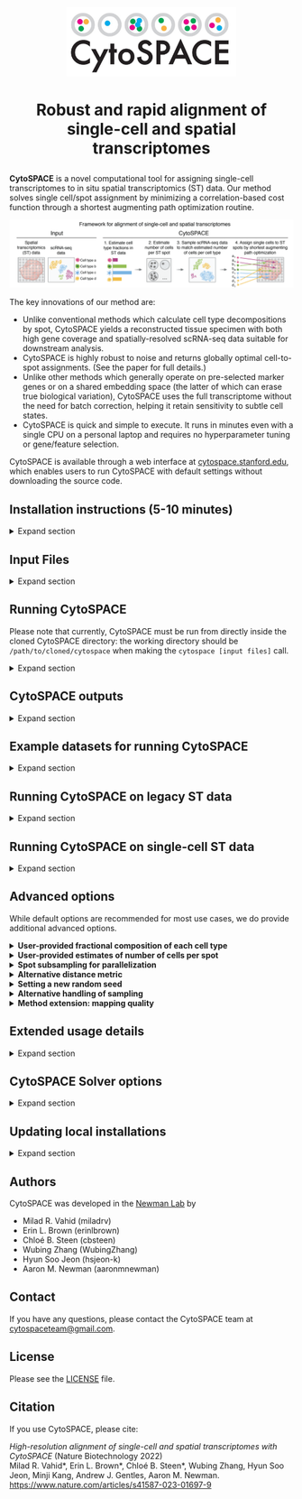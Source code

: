 <p align="center">
  <img width="300" src="images/CytoSPACE_logo.jpeg">
</p>

<h1> <p align="center">
    Robust and rapid alignment of single-cell and spatial transcriptomes
</p> </h1>

**CytoSPACE** is a novel computational tool for assigning single-cell transcriptomes to in situ spatial transcriptomics (ST) data. Our method solves single cell/spot assignment by minimizing a correlation-based cost function through a shortest augmenting path optimization routine. 

<p align="center">
  <img src="images/CytoSPACE_overview.png" width="900"> 
</p>

The key innovations of our method are:

- Unlike conventional methods which calculate cell type decompositions by spot, CytoSPACE yields a reconstructed tissue specimen with both high gene coverage and spatially-resolved scRNA-seq data suitable for downstream analysis.
- CytoSPACE is highly robust to noise and returns globally optimal cell-to-spot assignments. (See the paper for full details.)
- Unlike other methods which generally operate on pre-selected marker genes or on a shared embedding space (the latter of which can erase true biological variation), CytoSPACE uses the full transcriptome without the need for batch correction, helping it retain sensitivity to subtle cell states.
- CytoSPACE is quick and simple to execute. It runs in minutes even with a single CPU on a personal laptop and requires no hyperparameter tuning or gene/feature selection.

CytoSPACE is available through a web interface at <a href="https://cytospace.stanford.edu/">cytospace.stanford.edu</a>, which enables users to run CytoSPACE with default settings without downloading the source code.

## Installation instructions (5-10 minutes)

<details><summary>Expand section</summary>

1. Install <a href="https://docs.conda.io/projects/conda/en/latest/user-guide/install/index.html" target="_blank">Miniconda</a> if not already available.

2. Clone this repository:
```bash
  git clone https://github.com/digitalcytometry/cytospace
```

3. Navigate to `cytospace` directory:
```bash
  cd cytospace
```
4. (5-10 minutes) Create a conda environment with the required dependencies:
```bash
  conda env create -f environment.yml
```
5. Activate the `cytospace` environment you just created:
```bash
  conda activate cytospace
``` 

6. (~30 seconds) Install CytoSPACE by executing:
```bash
  pip install .
``` 

7. (Recommended, ~1 minute) Install package `lapjv` by executing:
```bash
  pip install lapjv==1.3.14
```
We highly recommend you install this package, which provides a fast implementation of the default core optimization algorithm within CytoSPACE. However, some systems may not accommodate it as it requires CPU support for AVX2 instructions. To determine if your system supports this package, it is generally easiest to simply attempt to install it as above. If it installs without problems, your system will support it! If you run into an error, it is likely your system does not support it, and you can simply use one of the other options we have provided. See [__Solver options__](#cytospace-solver-options) below for details. Please note that if the package installs but you receive an "illegal instruction" error while running CytoSPACE, you may be able to build the package instead with the following command:
```bash
   pip3 install git+https://github.com/src-d/lapjv
```
For more information, see the <a href="https://pypi.org/project/lapjv/" target="_blank">lapjv documentation page</a>. 
</details>

## Input Files

<details><summary>Expand section</summary>

CytoSPACE requires 4 files as input. All files should be provided in tab-delimited tabular input format (saved as .txt) with no double quotations. Further formatting details for each input file are specified below. We also provide instructions on using scripts to generate input files from Seurat objects at the end of this section.

1. __A scRNA-seq gene expression file:__
- The matrix must be genes (rows) by cells (columns).
- The first row must contain the single cell IDs and the first column must contain the gene names.
- The first column (gene names) must have a header.
- The gene expression data should be represented as non-normalized counts. 
<p align="center">
  <img src="images/scRNAfile.png" width="800"> 
</p>

2. __A cell type label file:__
- Cell type labels corresponding to the single cell IDs in the scRNA-seq gene expression matrix. 
- Cell type label strings should not have special characters. 
- The table should contain two columns, where column 1 contains the single cell IDs corresponding to the columns of the scRNA-seq matrix and column 2 contains the corresponding cell type labels.
- The columns must have a header. 
<p align="center">
  <img src="images/celllabelfile.png" width="300"> 
</p>

3. __A spatial transcriptomics (ST) gene expression file:__
- The matrix must be genes (rows) by ST spots (columns).
- The first row must contain the ST spot IDs and the first column must contain the gene names.
- The first column (gene names) must have a header.
- The gene expression data should be represented as non-normalized counts. 
<p align="center">
  <img src="images/STdatafile.png" width="800"> 
</p>

4. __A spatial transcriptomics coordinates file:__
- A table consisting of 3 columns, where the first column contains the ST spot IDs corresponding to and in the same order as the columns of the ST gene expression matrix, and column 2 and 3 contain the row and column indices of the spatial transcriptomics data, respectively. 
- The columns must have a header. 
<p align="center">
  <img src="images/STcoordfile.png" width="300"> 
</p>

### From Space Ranger outputs
If the users are starting from Space Ranger outputs, they can provide the ST input files as a single tar.gz, __in place of__ both (3) gene expression and (4) coordinates. If a Space Ranger output is specified, CytoSPACE will automatically attempt to unzip the provided tarball and load the correponding ST expression and coordinates data.

The tarball should include an H5 file of the ST gene expression along with the image data in a separate subdirectory. An example file tree for an unzipped tarball is shown below on the left; if downloading from the public 10X Visium data, users can download the files shown below on the right.
<p align="center">
  <img src="images/VisiumTar.png" width="300"> <img src="images/Visium.png" width="300">
</p>

Users can also use provided scripts to generate CytoSPACE input files from Seurat objects. Please see below for more information.

<details><summary><b>Preparing input files from Seurat objects</b></summary>

If you have data in the form of Seurat objects, you can generate files formatted for CytoSPACE input via helper functions we have provided in the `R` script `generate_cytospace_from_seurat_object.R` in `cytospace/Prepare_input_files`. To use these helper functions, first import them from `generate_cytospace_from_seurat_object.R` by including 
```bash
  source('/path/to/generate_cytospace_from_seurat_object.R')
```
in your R script. 

### From scRNA-seq Seurat object
For producing CytoSPACE inputs from scRNA Seurat objects, we provide the function `generate_cytospace_from_scRNA_seurat_object` which may be called as
```bash
  generate_cytospace_from_scRNA_seurat_object(scRNA_Seurat_Object,dir_out='',fout_prefix='')
```
within your R script. The first argument (required) designates your input Seurat object, `dir_out` (optional, default is working directory) specifies the path to the output directory to store the results, and `fout_prefix` (optional, default is none) specifies a prefix to add to output file names, which otherwise are generated as `scRNA_data.txt` and `cell_type_labels.txt`. Please note that `Idents(scRNA_Seurat_Object)` must be set to include cell types.


### From Spatial Seurat object
For producing CytoSPACE inputs from ST Seurat objects, we provide the function `generate_cytospace_from_ST_seurat_object` which may be called as
```bash
  generate_cytospace_from_ST_seurat_object(ST_Seurat_Object,dir_out='',fout_prefix='',slice='slice1')
```
within your R script. The first argument (required) designates your input Seurat object, `dir_out` (optional, default is working directory) specifies the path to the output directory to store the results, `fout_prefix` (optional, default is none) specifies a prefix to add to output file names, which otherwise are generated as `ST_data.txt` and `Coordinates.txt`, and `slice` (optional, default is `slice1`) provides the name of your slice as stored in your Seurat object.
</details>
</details>

## Running CytoSPACE

Please note that currently, CytoSPACE must be run from directly inside the cloned CytoSPACE directory: the working directory should be `/path/to/cloned/cytospace` when making the `cytospace [input files]` call.

<details><summary>Expand section</summary>

After activating the `cytospace` conda environment via `conda activate cytospace`, CytoSPACE can be called from the command line from any folder using `cytospace`. Examples on how to run CytoSPACE are provided in the section "Example datasets for running CytoSPACE" below.

A typical CytoSPACE run with default settings would look like this: 
 ```bash
 cytospace --scRNA-path /path/to/scRNA_geneexpression
    --cell-type-path /path/to/scRNA_celllabels
    --st-path /path/to/ST_geneexpression
    --coordinates-path /path/to/ST_coordinates
```
Or with more condensed parameter names: 
 ```bash
 cytospace -sp /path/to/scRNA_geneexpression
    -ctp /path/to/scRNA_celllabels
    -stp /path/to/ST_geneexpression
    -cp /path/to/ST_coordinates
```

Alternatively, if starting from a Space Ranger output, the command may look like this:
```bash
 cytospace --scRNA-path /path/to/scRNA_geneexpression
    --cell-type-path /path/to/scRNA_celllabels
    --spaceranger-path /path/to/spaceranger_output.tar.gz
```
```bash
 cytospace -sp /path/to/scRNA_geneexpression
    -ctp /path/to/scRNA_celllabels
    -srp /path/to/spaceranger_output.tar.gz
```

For full usage details with additional options, see the [__Extended usage details__](#extended-usage-details) section below. 

### Choosing a solver
CytoSPACE provides three solver options. In short, we recommend using the default option `lapjv` if your system supports AVX2 (i.e., if you were able to successfully install it with `pip install lapjv==1.3.14`) and `lap_CSPR` otherwise. No options are required to use the default solver `lapjv`. To use `lap_CSPR` instead, pass the argument `-sm lap_CSPR` to your `cytospace` call. For full solver details, see the [__Solver options__](#cytospace-solver-options) section below.

<details><summary><b>Other ways CytoSPACE can be run</b></summary>

1. You can call the `cytospace.py` script directly with python:
 `python cytospace/cytospace.py`
 
2. You can import methods or functions from `CytoSPACE` in python and modify/create your own 
    pipeline. For example:
```python
  from cytospace import cytospace

  for mean_cell_numbers in [5, 10, 20]:
      cytospace.main_cytospace(..., mean_cell_numbers=mean_cell_numbers)
```
</details>
</details>

## CytoSPACE outputs

<details><summary>Expand section</summary>

CytoSPACE will produce six output files by default.
1. ```cell_type_assignments_by_spot.pdf```<br>
Heatmaps of cell type assignments within the ST sample. Along with a plot showing the total number of cells mapped to each spot, these show the spatial distribution of cell type assignments. Color bars indicate the number of cells of the respective cell type inferred per spot.
2. ```cell_type_assignments_by_spot_jitter.pdf```<br>
A single scatterplot showing all assigned cells by their spot location. Each cell is colored based on its cell type.
3. ```assigned_locations.csv```<br>
This file will provide the assigned locations of each single cell mapped to ST spots. As some cells may be mapped to multiple locations depending on the size of the input scRNA-seq set, new cell IDs (`UniqueCID`) are assigned to each cell and given in the first column. The second column includes original cell IDs (`OriginalCID`); the third column includes corresponding cell types (`CellType`); the fourth column includes assigned spot IDs (`SpotID`); and the fifth and sixth columns respectively include  `row` and `column` indices, or xy-coordinates such as `X` and `Y` if provided in the initial coordinates file, of the corresponding spots.
4. ```cell_type_assignments_by_spot.csv```<br>
This file gives the raw number of cells of each cell type per spot by `SpotID` as well as the total number of cells assigned to that spot.
5. ```fractional_abundances_by_spot.csv```<br>
This file gives the fractional abundance of cell types assigned to each spot by `SpotID`.
6. ```log.txt```<br>
This file contains a log of CytoSPACE run parameters and running time.
</details>

## Example datasets for running CytoSPACE

<details><summary>Expand section</summary>

For users to test CytoSPACE, we have included files for an example run:
- A HER2+ breast cancer scRNA-seq atlas by Wu et al. (<a href="https://www.nature.com/articles/s41588-021-00911-1" target="_blank">Nature Genetics, 2021</a>) and a HER2+ breast cancer FFPE specimen profiled by the Visium platform (<a href="https://www.10xgenomics.com/resources/datasets/human-breast-cancer-ductal-carcinoma-in-situ-invasive-carcinoma-ffpe-1-standard-1-3-0" target="_blank">10x Genomics</a>). Default parameters were selected with Visium samples in mind and are appropriate here.


### Download example datasets
A zip file containing the example dataset can be downloaded from the following link:
- <a href="https://drive.google.com/file/d/1G8gK4MxCmRG4JZi588wloMsP8iZlQf_z/view?usp=share_link" target="_blank">Breast cancer</a>
<!-- 
To download from the command line using `gdown`:
1. Breast cancer
   ```bash
   gdown --fuzzy https://drive.google.com/file/d/1knez-rEPfLIDP6WVRINdn1RtDYmoo8BH/view?usp=share_link
   unzip CytoSPACE_example_breast_cancer.zip
   ```
2. Melanoma
   ```bash
   gdown --fuzzy https://drive.google.com/file/d/1hwK_sh355chdmW50yrPJq7_W8j6HuRHh/view?usp=share_link
   unzip CytoSPACE_example_melanoma.zip
   ``` -->
   
### Command for running example analysis:
Once the example files are downloaded and unzipped, the commands below can be run from the folders where the example dataset is located:
```bash
  cytospace -sp brca_scRNA_GEP.txt -ctp brca_scRNA_celllabels.txt -stp brca_STdata_GEP.txt -cp brca_STdata_coordinates.txt -o cytospace_results_brca -sm lap_CSPR
```
Please note that here we use the `lap_CSPR` solver for compatibility. If your system supports AVX2 intrinsics, you can run the same commands without the final argument to use the `lapjv` solver instead. __The CytoSPACE run should take around 5 minutes.__

### CytoSPACE output files for example breast cancer data
The main output from a CytoSPACE run is the file named `assigned_locations.csv`, which provides the ST spots to which the single cells have been assigned. 

<p align="center">
  <img width="600" src="images/assigned_locations.png">
</p>

The CytoSPACE results are visualized in heatmaps saved as `cell_type_assignments_by_spot.pdf` showing the distribution of single cells across ST spots for each cell type. Color bars indicate the number of cells of the respective cell type inferred per spot. Below are the heatmaps produced for the example BRCA data.

<p align="center">
  <img width="600" src="images/BRCA_cell_type_assignments_by_spot.png">
</p>

For comparison, consider the pathologist annotations of this ST sample as provided by 10x:

<p align="center">
  <img width="600" src="images/Visium_FFPE_Human_Breast_Cancer_Pathologist_Annotations.png">
</p>

CytoSPACE also provides a scatterplot showing cells of all types at once near their spot location, saved as `cell_type_assignments_by_spot_jitter.pdf`. Each cell is colored by its cell type. The below plot is produced for the example BRCA data.

<p align="center">
  <img width="600" src="images/BRCA_cell_type_assignments_by_spot_jitter.png">
</p>

The number of cells per spot by cell type as well as in total are provided in the file `cell_type_assignments_by_spot.csv`. Fractional abundances of each cell type are returned in the file `fractional_abundances_by_spot.csv`. A log file recording CytoSPACE inputs and running times is output in the file `log.txt`.

A zip file of the expected CytoSPACE outputs (with `lap_CSPR` solver) are available to download at the following link:
- <a href="https://drive.google.com/file/d/1ZMA0XEl_pjC12mb8bZL8zI9yzYd2djbq/view?usp=share_link" target="_blank">Breast cancer results</a>

<!-- To download from the command line using `gdown`:
1. Breast cancer
   ```bash
   gdown --fuzzy https://drive.google.com/file/d/1CLfy4Txez8ThID8YzIH04hlvrBRCQ4Rh/view?usp=sharing
   unzip CytoSPACE_example_breast_cancer_results.zip
   ```
2. Melanoma
   ```bash
   gdown --fuzzy https://drive.google.com/file/d/1X4jMwctRNmqCRIJcop2hL3jRdlhxnnlc/view?usp=sharing
   unzip CytoSPACE_example_melanoma_results.zip
   ``` -->

</details>

## Running CytoSPACE on legacy ST data

<details><summary>Expand section</summary>

By default, the CytoSPACE parameters have been optimized for standard 10x Visium spatial slides. Datasets generated by the legacy ST platform can be run with similar commands, but we recommend that the following parameters be adjusted:
1. `--mean_cell_numbers`, or `-mcn`, should be set to `20`. The legacy ST platform has larger spot sizes, so we recommend mapping an average of 20 cells per spot.
2. `--geometry`, or `-g` should be set to `square`. This will allow the plot function to shape each spot as a square rather than a hexagon.

Similar to the example breast cancer dataset above, we provide an example dataset below:
- A melanoma scRNA-seq atlas by Tirosh et al. (<a href="https://www.science.org/doi/10.1126/science.aad0501?url_ver=Z39.88-2003&rfr_id=ori:rid:crossref.org&rfr_dat=cr_pub%20%200pubmed" target="_blank">Science, 2016</a>), and a melanoma specimen profiled by the legacy ST platform (Thrane et al, <a href="https://aacrjournals.org/cancerres/article/78/20/5970/631815/Spatially-Resolved-Transcriptomics-Enables" target="_blank">Cancer Research, 2018</a>).

The zip file containing the dataset can be downloaded <a href="https://drive.google.com/file/d/1hwK_sh355chdmW50yrPJq7_W8j6HuRHh/view?usp=share_link" target="_blank">here</a>.

Running CytoSPACE with the command below generates the results shown <a href="https://drive.google.com/file/d/1bX4SqrYzIXov_A5ivlJ8U0qD8_lXmmBf/view?usp=share_link" target="_blank">here</a> . The format of the output will be the same as the breast cancer dataset above. Please note that here we specify the `-ctfep` parameter (see [__Advanced options__](#advanced-options) - __User-provided fractional composition of each cell type__), as CytoSPACE's internal computation of cell type fractional composition does not take non-integer scRNA-seq expression matrices.
```bash
  cytospace -sp melanoma_scRNA_GEP.txt -ctp melanoma_scRNA_celllabels.txt -stp melanoma_STdata_slide1_GEP.txt -cp melanoma_STdata_slide1_coordinates.txt -ctfep melanoma_cell_fraction_estimates.txt -o cytospace_results_melanoma -mcn 20 -g square -sm lap_CSPR
```
</details>

## Running CytoSPACE on single-cell ST data

<details><summary>Expand section</summary>

While designed for Visium-type data in which most spots contain RNA from multiple cells, CytoSPACE can also be used with single-cell resolution spatial data such as <a href="https://vizgen.com/resources/meet-the-merscope-platform/" target="_blank">Vizgen's MERSCOPE platform</a>. We expect this extension to be useful for reducing noise and expanding transcriptome coverage of each cell in the ST data. For this single-cell resolution mode, CytoSPACE partitions the ST data into smaller chunks and utilizes multiple CPU cores to assign down-sampled versions of the reference scRNA-seq data to these regions.

We highly recommend that an `--st-cell-type-path` (or `-stctp`) be provided when running CytoSPACE in `--single-cell` mode. This file will list the cell type labels for each spot, in the same format as the scRNA-seq cell type labels specified under `--cell-type-path`. All of the cell types present in `--st-cell-type-path` must also be present in `--cell-type-path`.

However, if the user does not have access to the cell types for each individual spot, they can instead provide a `--cell-type-fraction-estimation-path` in place of `--st-cell-type-path`. See the [__Advaced Options__](#advanced-options) - __User-provided fractional composition of each cell type__ section regarding how this file should be formatted. Please note that for `--single-cell` mode, CytoSPACE does not support the internal estimation of cell type fraction, and the users are expected to specify either an `--st-cell-type-path` or a `--cell-type-fraction-estimation-path`.

To run CytoSPACE with single-cell resolution spatial data:
 ```bash
 cytospace --single-cell 
    --scRNA-path /path/to/scRNA_geneexpression
    --cell-type-path /path/to/scRNA_celllabels
    --st-path /path/to/ST_geneexpression
    --coordinates-path /path/to/ST_coordinates
    --st-cell-type-path /path/to/ST_celllabels
    --number-of-processors NUMBER_OF_PROCESSORS
    --number-of-selected-spots NUMBER_OF_SELECTED_SPOTS
```
Or with more condensed parameter names: 
 ```bash
 cytospace -sc
    -sp /path/to/scRNA_geneexpression
    -ctp /path/to/scRNA_celllabels
    -stp /path/to/ST_geneexpression
    -cp /path/to/ST_coordinates
    -stctp /path/to/ST_celllabels
    -nop NUMBER_OF_PROCESSORS
    -noss NUMBER_OF_SELECTED_SPOTS
```
where `NUMBER_OF_PROCESSORS` denotes the number of cores to use, and `NUMBER_OF_SELECTED_SPOTS` denotes the number of ST spots in each partition. We generally recommend `-noss 10000`.

A zip file of example single cell inputs is available to download from Google Drive <a href="https://drive.google.com/file/d/1odOcIfY3oqvLCNdXHLRaSmTraRxqnHLp/view?usp=share_link" target="_blank">here</a>.

<!-- To download from the command line using `gdown`:
   ```bash
   gdown --fuzzy https://drive.google.com/file/d/10fhxjCn-VfPPurrI-RE8lbs6NCPqfGXY/view?usp=sharing
   unzip single_cell_example_data.zip
   ``` -->

To run CytoSPACE with this example dataset, run the following command from the location of the unzipped inputs and with your CytoSPACE conda environment active:
 ```bash
 cytospace
    -sp HumanColonCancerPatient2_scRNA_expressions_cytospace.tsv
    -ctp HumanColonCancerPatient2_scRNA_annotations_cytospace.tsv
    -stp HumanColonCancerPatient2_ST_expressions_cytospace.tsv
    -cp HumanColonCancerPatient2_ST_coordinates_cytospace.tsv
    -stctp HumanColonCancerPatient2_ST_celltypes_cytospace.tsv
    -o cytospace_results_crc
    -sm lap_CSPR
    -sc -noss 10000 -nop 2
```

Running CytoSPACE in the `--single-cell` mode will output the assignments `assigned_locations.csv`, the plot `cell_type_assignments_by_spot_single_cell.pdf`, and the log file `log.txt`. The full results for the example dataset using the above command is available for download <a href="https://drive.google.com/file/d/1LTTDVGAuQ4QYkyCX6WtyBNXcnZe9fxKG/view?usp=share_link" target="_blank">here</a>.
</details>

## Advanced options
While default options are recommended for most use cases, we do provide additional advanced options.

<details><summary><b>User-provided fractional composition of each cell type</b></summary>

To account for the disparity between scRNA-seq and ST data in the number of cells per cell type, CytoSPACE requires the fractional composition of each cell type in the ST tissue. By default, CytoSPACE will generate this information by internally calling the `get_cellfracs_seuratv3.R` script using the input files. This script uses `Seurat v3`, which is installed as part of the CytoSPACE environment. We highly recommend using `Seurat v3` over `Seurat v4` for the purposes of cell type fraction estimation.

While our provided script uses <a href="https://satijalab.org/seurat/articles/spatial_vignette.html" target="_blank">Spatial Seurat</a>, there is a diverse set of approaches available such as <a href="https://www.sanger.ac.uk/tool/cell2location/" target="_blank">cell2location</a>, <a href="https://github.com/MarcElosua/SPOTlight" target="_blank">SPOTlight</a>, or <a href="https://cibersortx.stanford.edu/" target="_blank">CIBERSORTx</a>.

Users can choose to provide their own file for estimated cell type composition, specified with the `--cell-type-fraction-estimation-path` (`-ctfep`) flag. In this case, the provided file must be a table consisting of 2 rows with row names, where the first row contains the cell type labels, and the second row contains the cell fractions of each cell type represented as proportions between 0 and 1. __Please make sure that the cell type labels in the first row match the labels present in the cell type label file, and that the cell type fractions sum to one.__
<p align="center">
  <img src="images/cell_type_fractions_file.png">
</p>
</details>

<details><summary><b>User-provided estimates of number of cells per spot</b></summary>

Rather than using the internal mechanism of CytoSPACE for estimating the number of cells per spot, users can provide their own estimates (from image segmentation, for example) in a two-column file with header, in which the first column contains spot IDs and the second contains the number of cells predicted per spot:

<p align="center">
  <img width="300" src="images/n_cells_per_spot.PNG">
</p>

To run CytoSPACE with this option, pass the flag `-ncpsp` or `--n-cells-per-spot-path` followed by the file location.
</details>

<details><summary><b>Spot subsampling for parallelization</b></summary>

The memory and runtime required for running CytoSPACE may vary based on the number of spots. To allow for CytoSPACE to run under different conditions, we provide an option to partition the estimated number of cells in the ST sample into smaller chunks, where similarly downsampled reference scRNA-seq data are then assigned using multiple CPU cores.

The users can use this option by specifying the `--sampling-sub-spots` (`-sss`) flag, along with the desired number of subsampled cells per partition (`--number-of-selected-sub-spots`, or `-nosss`) and the number of cores to be used (`--number-of-processors`, or `-nop`).

For example, the following command will run CytoSPACE on the example breast cancer dataset, assigning scRNA-seq data to 5000 cells at a time using 2 cores:
```bash
  cytospace
    -sp brca_scRNA_GEP.txt
    -ctp brca_scRNA_celllabels.txt
    -stp brca_STdata_GEP.txt
    -cp brca_STdata_coordinates.txt
    -o cytospace_results_brca
    -sm lap_CSPR
    -sss -nosss 5000 -nop 2
```
</details>

<details><summary><b>Alternative distance metric</b></summary>

By default, CytoSPACE uses Pearson correlation to compare cell and spot transcriptomes. Users can choose to use Spearman correlation or Euclidean distance instead by passing `-dm Spearman_correlation` or `-dm Euclidean` respectively with the function call. 
</details>

<details><summary><b>Setting a new random seed</b></summary>

While the CytoSPACE algorithm is mostly deterministic, the initial step of sampling cells to be mapped is done at random. To provide an alternative random seed resulting in a different random sampling of cells, users can pass `-se` followed by the desired (integer) seed with the function call. The default random seed for CytoSPACE is 1.
</details>

<details><summary><b>Alternative handling of sampling</b></summary>

CytoSPACE starts by creating a pool of cells that matches what is expected within the ST data. By default, this is done by resampling single cells to achieve the overall cell type fractions and total cell numbers estimated in the tissue. We recommend that CytoSPACE be run with this default setting for all real data analyses. However, we provide an additional option to generate new "place-holder" cells by sampling from the distribution of gene counts within each cell type instead, and used this option for ensuring uniqueness of mapped cells for benchmarking on simulated data. To run CytoSPACE with this alternative mode, users can pass `-sam place_holders` with the function call. When running in place-holder mode, the gene expression of the newly generated cells will be saved as part of the output under `new_scRNA.csv`.
</details>

<details><summary><b>Method extension: mapping quality</b></summary>

While CytoSPACE's formulation as a linear assignment problem guarantees an optimal solution given its cost function, there is no underlying probabilistic framework for estimating mapping uncertainty. One possibility is to determine whether a given cell type belongs to a given spot after mapping - that is, whether a spot contains at least one cell of the same cell type. Notably, this does not distinguish between cells of the same cell type for quality of fit. As such a protocol provides some measure of mapping quality, albeit incomplete, we provide a helper script that implements this via a support vector machine that produces and trains on pseudo-bulks generated from the input scRNA-seq data. This script, `uncertainty_quantification.R`, takes as input the path to the ST dataset count matrix file, the scRNA-seq count matrix file, and the CytoSPACE output file `assigned_locations.csv`, and returns an appended output file with confidence scores in `assigned_locationswConfidenceScores.csv`. The command to run this script following a completed CytoSPACE run is as follows: 
 ```bash
 Rscript uncertainty_quantification.R /path/to/ST_geneexpression /path/to/scRNA_geneexpression /path/to/assigned_locations.csv
```
For interpreting confidence scores, we recommend a cutoff of 0.1, with higher scores indicating increased confidence that a spot contains at least one cell of the same cell type.

Please note that `uncertainty_quantification.R` requires separate dependencies from those included in the provided `environment.yml` file for the `cytospace` conda environment. This script should be run in a separate environment with the following R packages installed: `Seurat` (must be v4; tested with v4.0.1), `data.table` (tested with v1.14.0), and `e1071` (tested with v1.7.8).
</details>

## Extended usage details

<details><summary>Expand section</summary>

```
usage: cytospace [-h] -sp SCRNA_PATH -ctp CELL_TYPE_PATH [-stp ST_PATH] [-cp COORDINATES_PATH] [-srp SPACERANGER_PATH]
                 [-stctp ST_CELL_TYPE_PATH] [-ctfep CELL_TYPE_FRACTION_ESTIMATION_PATH] [-ncpsp N_CELLS_PER_SPOT_PATH]
                 [-o OUTPUT_FOLDER] [-op OUTPUT_PREFIX] [-mcn MEAN_CELL_NUMBERS] [-sc]
                 [-noss NUMBER_OF_SELECTED_SPOTS] [-sss] [-nosss NUMBER_OF_SELECTED_SUB_SPOTS]
                 [-nop NUMBER_OF_PROCESSORS] [-sm {lapjv,lapjv_compat,lap_CSPR}]
                 [-dm {Pearson_correlation,Spearman_correlation,Euclidean}] [-sam {duplicates,place_holders}]
                 [-se SEED] [-p] [-g GEOMETRY] [-nc NUM_COLUMN] [-mp MAX_NUM_CELLS_PLOT]

CytoSPACE is a computational strategy for assigning single-cell transcriptomes to in situ spatial transcriptomics (ST)
data. Our method solves single cell/spot assignment by minimizing a correlation-based cost function through a linear
programming-based optimization routine.

optional arguments:
  -h, --help            show this help message and exit
  -stp ST_PATH, --st-path ST_PATH
                        Path to spatial transcriptomics data (expressions)
  -cp COORDINATES_PATH, --coordinates-path COORDINATES_PATH
                        Path to transcriptomics data (coordinates)
  -srp SPACERANGER_PATH, --spaceranger-path SPACERANGER_PATH
                        Path to SpaceRanger tar.gz data file
  -stctp ST_CELL_TYPE_PATH, --st-cell-type-path ST_CELL_TYPE_PATH
                        Path to ST cell type file (recommended for single-cell ST)
  -ctfep CELL_TYPE_FRACTION_ESTIMATION_PATH, --cell-type-fraction-estimation-path CELL_TYPE_FRACTION_ESTIMATION_PATH
                        Path to ST cell type fraction file (recommended for bulk ST)
  -ncpsp N_CELLS_PER_SPOT_PATH, --n-cells-per-spot-path N_CELLS_PER_SPOT_PATH
                        Path to number of cells per ST spot file
  -o OUTPUT_FOLDER, --output-folder OUTPUT_FOLDER
                        Relative path to the output folder
  -op OUTPUT_PREFIX, --output-prefix OUTPUT_PREFIX
                        Prefix of results stored in the 'output_folder'
  -mcn MEAN_CELL_NUMBERS, --mean-cell-numbers MEAN_CELL_NUMBERS
                        Mean number of cells per spot, default 5 (appropriate for Visium). If analyzing legacy spatial
                        transcriptomics data, set to 20
  -sc, --single-cell    Use single-cell spatial approach if specified
  -noss NUMBER_OF_SELECTED_SPOTS, --number-of-selected-spots NUMBER_OF_SELECTED_SPOTS
                        Number of selected spots from ST data used in eahc iteration
  -sss, --sampling-sub-spots
                        Sample subspots to limit the number of mapped cells if specified
  -nosss NUMBER_OF_SELECTED_SUB_SPOTS, --number-of-selected-sub-spots NUMBER_OF_SELECTED_SUB_SPOTS
                        Number of selected subspots from ST data to limit the number of mapped cells
  -nop NUMBER_OF_PROCESSORS, --number-of-processors NUMBER_OF_PROCESSORS
                        Number of processors used for the analysis
  -sm {lapjv,lapjv_compat,lap_CSPR}, --solver-method {lapjv,lapjv_compat,lap_CSPR}
                        Which solver to use for the linear assignment problem, default 'lapjv'
  -dm {Pearson_correlation,Spearman_correlation,Euclidean}, --distance-metric {Pearson_correlation,Spearman_correlation,Euclidean}
                        Which distance metric to use for the cost matrix, default 'Pearson_correlation'
  -sam {duplicates,place_holders}, --sampling-method {duplicates,place_holders}
                        Which underlying method to use for dealing with duplicated cells, default 'duplicates'
  -se SEED, --seed SEED
                        Set seed for random generators, default 1
  -p, --plot-off        Turn create plots on/off
  -g GEOMETRY, --geometry GEOMETRY
                        ST geometry, either 'honeycomb' or 'square' accepted
  -nc NUM_COLUMN, --num-column NUM_COLUMN
                        Number of columns in figure
  -mp MAX_NUM_CELLS_PLOT, --max-num-cells-plot MAX_NUM_CELLS_PLOT
                        Maximum number of cells to plot in single-cell visualization

Required arguments:
  -sp SCRNA_PATH, --scRNA-path SCRNA_PATH
                        Path to scRNA-Seq data
  -ctp CELL_TYPE_PATH, --cell-type-path CELL_TYPE_PATH
                        Path to cell type labels
```

You can see this list of variables and default values for running CytoSPACE from the commmand line as well at any time by calling `cytospace` along with the `-h` or 
`--help` flag, i.e., `cytospace -h`.
</details>

## CytoSPACE Solver options

<details><summary>Expand section</summary>

1. `lapjv` __(Recommended for most systems)__    By default, CytoSPACE calls the `lapjv` solver from package `lapjv`. This solver is a fast implementation of the Jonker-Volgenant shortest augmenting path assignment algorithm and returns a globally optimal solution given the objective function as defined in our paper [cite]. As noted above, however, this package is not supported on all systems as it achieves its speedup through use of AVX2 instructions. This solver will be selected by default and can be specified explicitly by passing arguments `--solver-method lapjv` or `-sm lapjv` to `cytospace`.
2. `lap_CSPR` __(Recommended for systems not supporting `lapjv`)__    A second solver option is the `linear_assignment` method from the `ortools` package. This solver uses a different method than the first and third options, an assignment algorithm called the cost scaling push relabel method. This algorithm approximates assignment costs to integer values and loses some numerical precision in doing so. Therefore, while it returns a globally optimal solution __after approximation__ given the objective function defined in the paper, it will return similar but generally not identical results to the first two methods. This solver has a similar running time to the first option and is a good option for systems not supporting the `lapjv` package. This solver can be selected by passing arguments `--solver-method lap_CSPR` or `-sm lap_CSPR` to `cytospace`.
3. `lapjv_compat`   A third solver option implements the `lapjv` solver from package `lap`. Like the first option `lapjv`, this solver also implements the Jonker-Volgenant shortest augmenting path assignment algorithm to return the same globally optimal solution given the objective function defined in the paper. Furthermore, it is broadly supported and should work on all standard operating systems. However, it takes 3-4 times as long to run as the first solver option, the `lapjv` solver from the `lapjv` package, so we only recommend it for systems that do not support the first option. This solver can be selected by passing arguments `--solver-method lapjv_compat` or `-sm lapjv_compat` to `cytospace`.
</details>

## Updating local installations

<details><summary>Expand section</summary>

To update your local installation of CytoSPACE following updates of this GitHub repository, navigate to your `cytospace` directory and execute the following commands:
```bash
  git pull
  conda env update --name cytospace --file environment.yml
  conda activate cytospace
  pip install .
```
If you have made local updates to your version of the CytoSPACE source code, you should execute 
```bash
  pip install .
``` 
before running. 
</details>

## Authors
CytoSPACE was developed in the <a href="https://anlab.stanford.edu/" target="_blank">Newman Lab</a> by

* Milad R. Vahid (miladrv)
* Erin L. Brown (erinlbrown)
* Chloé B. Steen (cbsteen)
* Wubing Zhang (WubingZhang)
* Hyun Soo Jeon (hsjeon-k)
* Aaron M. Newman (aaronmnewman)

## Contact
If you have any questions, please contact the CytoSPACE team at cytospaceteam@gmail.com.

## License
Please see the <a href="LICENSE" target="_blank">LICENSE</a> file.

## Citation
If you use CytoSPACE, please cite:  

*High-resolution alignment of single-cell and spatial transcriptomes with CytoSPACE* (Nature Biotechnology 2022)  
Milad R. Vahid*, Erin L. Brown*, Chloé B. Steen*, Wubing Zhang, Hyun Soo Jeon, Minji Kang, Andrew J. Gentles, Aaron M. Newman.  
https://www.nature.com/articles/s41587-023-01697-9
